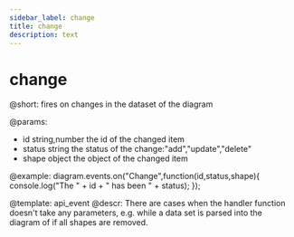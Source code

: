 ```yaml
---
sidebar_label: change
title: change
description: text
---
```


# change

@short:
	fires on changes in the dataset of the diagram
    
@params:
* id    		string,number		the id of the changed item
* status 		string				the status of the change:"add","update","delete"
* shape			object				the object of the changed item

@example:
diagram.events.on("Change",function(id,status,shape){
	console.log("The " + id + " has been " + status);
});

@template: api_event
@descr:
There are cases when the handler function doesn't take any parameters, e.g. while a data set is parsed into the diagram of if all shapes are removed.
